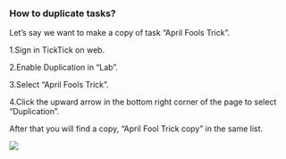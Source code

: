 ### How to duplicate tasks?
Let’s say we want to make a copy of task “April Fools Trick”.

1.Sign in TickTick on web.

2.Enable Duplication in “Lab”.

3.Select “April Fools Trick”.

4.Click the upward arrow in the bottom right corner of the page to select “Duplication”. 

After that you will find a copy, “April Fool Trick copy” in the same list. 

![](../images/webcopy.png)

